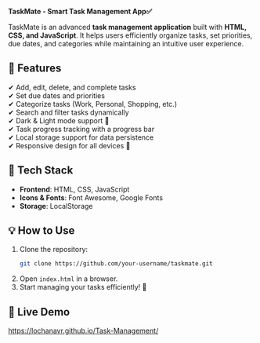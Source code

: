 **TaskMate - Smart Task Management App✅**

TaskMate is an advanced **task management application** built with **HTML, CSS, and JavaScript**. It helps users efficiently organize tasks, set priorities, due dates, and categories while maintaining an intuitive user experience.

## **🚀 Features**
✔ Add, edit, delete, and complete tasks  
✔ Set due dates and priorities  
✔ Categorize tasks (Work, Personal, Shopping, etc.)  
✔ Search and filter tasks dynamically  
✔ Dark & Light mode support 🌙  
✔ Task progress tracking with a progress bar  
✔ Local storage support for data persistence  
✔ Responsive design for all devices 📱  

## **📂 Tech Stack**
- **Frontend**: HTML, CSS, JavaScript  
- **Icons & Fonts**: Font Awesome, Google Fonts  
- **Storage**: LocalStorage  

## **💡 How to Use**
1. Clone the repository:  
   ```bash
   git clone https://github.com/your-username/taskmate.git
   ```
2. Open `index.html` in a browser.  
3. Start managing your tasks efficiently! 🚀  

## **🔗 Live Demo**
https://lochanavr.github.io/Task-Management/

